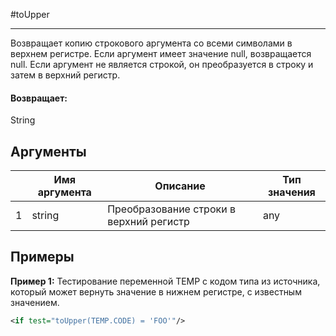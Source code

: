 #toUpper

---

Возвращает копию строкового аргумента со всеми символами в верхнем регистре. Если аргумент имеет значение null, возвращается null. Если аргумент не является строкой, он преобразуется в строку и затем в верхний регистр.

#### Возвращает:

String

## Аргументы

|  | Имя аргумента | Описание | Тип значения |
| --- | --- | --- | --- |
| 1 | string | Преобразование строки в верхний регистр | any |

## Примеры

**Пример 1:** Тестирование переменной TEMP с кодом типа из источника, который может вернуть значение в нижнем регистре, с известным значением.
```xml
<if test="toUpper(TEMP.CODE) = 'FOO'"/>
```

